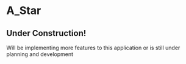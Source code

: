 # A_Star

## Under Construction!
Will be implementing more features to this application or is still under planning and development
